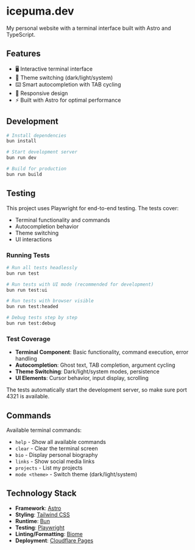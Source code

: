 # icepuma.dev

My personal website with a terminal interface built with Astro and TypeScript.

## Features

- 🖥️ Interactive terminal interface
- 🎨 Theme switching (dark/light/system)
- ⌨️ Smart autocompletion with TAB cycling
- 📱 Responsive design
- ⚡ Built with Astro for optimal performance

## Development

```bash
# Install dependencies
bun install

# Start development server
bun run dev

# Build for production
bun run build
```

## Testing

This project uses Playwright for end-to-end testing. The tests cover:

- Terminal functionality and commands
- Autocompletion behavior
- Theme switching
- UI interactions

### Running Tests

```bash
# Run all tests headlessly
bun run test

# Run tests with UI mode (recommended for development)
bun run test:ui

# Run tests with browser visible
bun run test:headed

# Debug tests step by step
bun run test:debug
```

### Test Coverage

- **Terminal Component**: Basic functionality, command execution, error handling
- **Autocompletion**: Ghost text, TAB completion, argument cycling
- **Theme Switching**: Dark/light/system modes, persistence
- **UI Elements**: Cursor behavior, input display, scrolling

The tests automatically start the development server, so make sure port 4321 is available.

## Commands

Available terminal commands:

- `help` - Show all available commands
- `clear` - Clear the terminal screen
- `bio` - Display personal biography
- `links` - Show social media links
- `projects` - List my projects
- `mode <theme>` - Switch theme (dark/light/system)

## Technology Stack

- **Framework**: [Astro](https://astro.build/)
- **Styling**: [Tailwind CSS](https://tailwindcss.com/)
- **Runtime**: [Bun](https://bun.sh/)
- **Testing**: [Playwright](https://playwright.dev/)
- **Linting/Formatting**: [Biome](https://biomejs.dev/)
- **Deployment**: [Cloudflare Pages](https://pages.cloudflare.com/)

